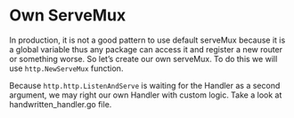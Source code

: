 # Own ServeMux

In production, it is not a good pattern 
to use default serveMux because it is a 
global variable thus any package can access
it and register a new router or something
worse. So let’s create our own serveMux.
To do this we will use `http.NewServeMux`
function.

Because `http.http.ListenAndServe` is waiting for
the Handler as a second argument, we may right
our own Handler with custom logic. Take a look
at handwritten_handler.go file.

